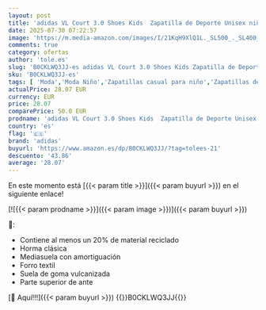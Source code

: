 ```yaml
---
layout: post
title: 'adidas VL Court 3.0 Shoes Kids  Zapatilla de Deporte Unisex niños  Cloud White Core Black Grey One  38 EU'
date: 2025-07-30 07:22:57
image: 'https://m.media-amazon.com/images/I/21KqH9XlQ1L._SL500_._SL400_.jpg'
comments: true
category: ofertas
author: 'tole.es'
slug: 'B0CKLWQ3JJ-es adidas VL Court 3.0 Shoes Kids Zapatilla de Deporte Unisex...'
sku: 'B0CKLWQ3JJ-es'
tags: [ 'Moda','Moda Niño','Zapatillas casual para niño','Zapatillas deportivas y de moda para niños','Zapatos de niño','adidas','zapatilla','🇪🇸', ]
actualPrice: 28.07 EUR
currency: EUR
price: 28.07
comparePrice: 50.0 EUR
prodname: 'adidas VL Court 3.0 Shoes Kids  Zapatilla de Deporte Unisex niños  Cloud White Core Black Grey One  38 EU'
country: 'es'
flag: '🇪🇸'
brand: 'adidas'
buyurl: 'https://www.amazon.es/dp/B0CKLWQ3JJ/?tag=tolees-21'
descuento: '43.86'
average: '28.07'
---
```


En este momento está [{{< param title >}}]({{< param buyurl >}}) en el siguiente enlace!

[![{{< param prodname >}}]({{< param image >}})]({{< param buyurl >}})

🔎:

- Contiene al menos un 20% de material reciclado
- Horma clásica
- Mediasuela con amortiguación
- Forro textil
- Suela de goma vulcanizada
- Parte superior de ante

[🛒 Aquí!!!]({{< param buyurl >}})
{{<world>}}B0CKLWQ3JJ{{</world>}}
